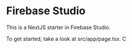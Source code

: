 # Firebase Studio

This is a NextJS starter in Firebase Studio.

To get started, take a look at src/app/page.tsx.
C